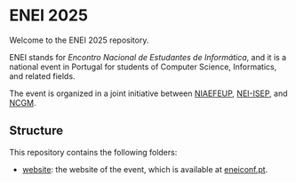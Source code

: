 # ENEI 2025

Welcome to the ENEI 2025 repository.

ENEI stands for _Encontro Nacional de Estudantes de Informática_, and it is a national event in Portugal for students of Computer Science, Informatics, and related fields.

The event is organized in a joint initiative between [NIAEFEUP](https://www.niaefeup.pt/), [NEI-ISEP](https://www.nei-isep.org/), and [NCGM](https://ncgm.fe.up.pt/).

## Structure

This repository contains the following folders:

- [website](website): the website of the event, which is available at [eneiconf.pt](https://eneiconf.pt).
